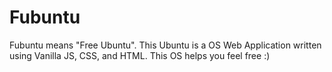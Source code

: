 # Fubuntu

Fubuntu means "Free Ubuntu". This Ubuntu is a OS Web Application written using Vanilla JS, CSS, and HTML. This OS helps you feel free :)

